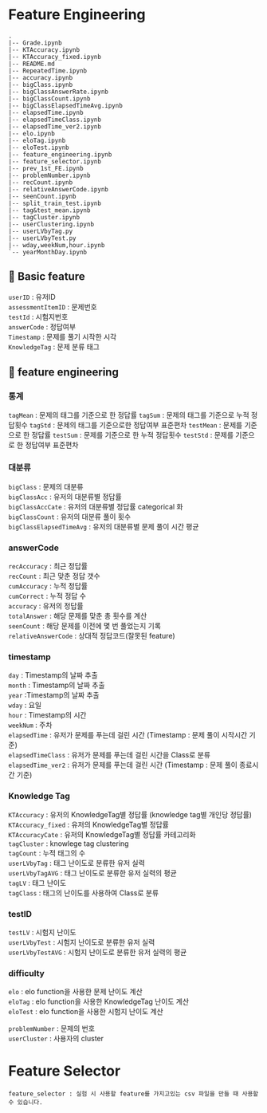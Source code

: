 # Feature Engineering

```
.
|-- Grade.ipynb
|-- KTAccuracy.ipynb
|-- KTAccuracy_fixed.ipynb
|-- README.md
|-- RepeatedTime.ipynb
|-- accuracy.ipynb
|-- bigClass.ipynb
|-- bigClassAnswerRate.ipynb
|-- bigClassCount.ipynb
|-- bigClassElapsedTimeAvg.ipynb
|-- elapsedTime.ipynb
|-- elapsedTimeClass.ipynb
|-- elapsedTime_ver2.ipynb
|-- elo.ipynb
|-- eloTag.ipynb
|-- eloTest.ipynb
|-- feature_engineering.ipynb
|-- feature_selector.ipynb
|-- prev_1st_FE.ipynb
|-- problemNumber.ipynb
|-- recCount.ipynb
|-- relativeAnswerCode.ipynb
|-- seenCount.ipynb
|-- split_train_test.ipynb
|-- tag&test_mean.ipynb
|-- tagCluster.ipynb
|-- userClustering.ipynb
|-- userLVbyTag.py
|-- userLVbyTest.py
|-- wday,weekNum,hour.ipynb
`-- yearMonthDay.ipynb
```

## 🎲 Basic feature

`userID` : 유저ID  
`assessmentItemID` : 문제번호  
`testId` : 시험지번호  
`answerCode` : 정답여부  
`Timestamp` : 문제를 풀기 시작한 시각  
`KnowledgeTag` : 문제 분류 태그

## 🔧 feature engineering

### 통계
`tagMean` : 문제의 태그를 기준으로 한 정답률
`tagSum` : 문제의 태그를 기준으로 누적 정답횟수
`tagStd` : 문제의 태그를 기준으로한 정답여부 표준편차
`testMean` : 문제를 기준으로 한 정답률 
`testSum` : 문제를 기준으로 한 누적 정답횟수
`testStd` : 문제를 기준으로 한 정답여부 표준편차

### 대분류
`bigClass` : 문제의 대분류  
`bigClassAcc` : 유저의 대분류별 정답률  
`bigClassAccCate` : 유저의 대분류별 정답률 categorical 화  
`bigClassCount` : 유저의 대분류 풀이 횟수   
`bigClassElapsedTimeAvg` : 유저의 대분류별 문제 풀이 시간 평균  

### answerCode
`recAccuracy` : 최근 정답률  
`recCount` :  최근 맞춘 정답 갯수  
`cumAccuracy` : 누적 정답률  
`cumCorrect` : 누적 정답 수  
`accuracy` : 유저의 정답률  
`totalAnswer` : 해당 문제를 맞춘 총 횟수를 계산  
`seenCount` : 해당 문제를 이전에 몇 번 풀었는지 기록   
`relativeAnswerCode` : 상대적 정답코드(잘못된 feature)  

### timestamp
`day` : Timestamp의 날짜 추출  
`month` : Timestamp의 날짜 추출  
`year` :Timestamp의 날짜 추출  
`wday` :  요일  
`hour` : Timestamp의 시간    
`weekNum` : 주차  
`elapsedTime` : 유저가 문제를 푸는데 걸린 시간 (Timestamp : 문제 풀이 시작시간 기준)    
`elapsedTimeClass` : 유저가 문제를 푸는데 걸린 시간을 Class로 분류  
`elapsedTime_ver2` : 유저가 문제를 푸는데 걸린 시간 (Timestamp : 문제 풀이 종료시간 기준)  

### Knowledge Tag
`KTAccuracy` : 유저의 KnowledgeTag별 정답률 (knowledge tag별 개인당 정답률)  
`KTAccuracy_fixed` : 유저의 KnowledgeTag별 정답률  
`KTAccuracyCate` : 유저의 KnowledgeTag별 정답률 카테고리화  
`tagCluster` : knowlege tag clustering  
`tagCount` : 누적 태그의 수  
`userLVbyTag` : 태그 난이도로 분류한 유저 실력   
`userLVbyTagAVG` : 태그 난이도로 분류한 유저 실력의 평균  
`tagLV` : 태그 난이도  
`tagClass` : 태그의 난이도를 사용하여 Class로 분류  

 ### testID
`testLV` : 시험지 난이도  
`userLVbyTest` : 시험지 난이도로 분류한 유저 실력  
`userLVbyTestAVG` : 시험지 난이도로 분류한 유저 실력의 평균  

### difficulty
`elo` : elo function을 사용한 문제 난이도 계산  
`eloTag` : elo function을 사용한 KnowledgeTag 난이도 계산  
`eloTest` : elo function을 사용한 시험지 난이도 계산  

`problemNumber` : 문제의 번호  
`userCluster` : 사용자의 cluster  

# Feature Selector
    feature_selector : 실험 시 사용할 feature를 가지고있는 csv 파일을 만들 때 사용할 수 있습니다.
